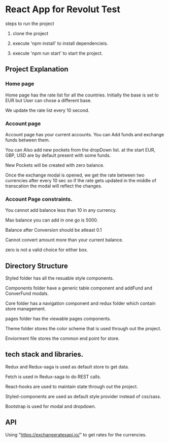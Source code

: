 # React App for Revolut Test

steps to run the project

1) clone the project

2) execute 'npm install' to install dependencieis.

3) execute 'npm run start' to start the project.

## Project Explanation

### Home page 
Home page has the rate list for all the countries. Initially the base is set to EUR but User can chose a different base.

We update the rate list every 10 second.

### Account page 
Account page has your current accounts. You can Add funds and exchange funds between them.

You can Also add new pockets from the dropDown list. at the start EUR, GBP, USD are by default present with some funds.

New Pockets will be created with zero balance.

Once the exchange modal is opened, we get the rate between two currencies after every 10 sec so if the rate gets updated in the middle of transcation the modal will reflect the changes.


### Account Page constraints.
You cannot add balance less than 10 in any currency.

Max balance you can add in one go is 5000.

Balance after Conversion should be atleast 0.1

Cannot convert amount more than your current balance.

zero is not a valid choice for either box.


## Directory Structure

Styled folder has all the resuable style components.

Components folder have a generic table component and addFund and ConverFund modals.

Core folder has a navigation component and redux folder which contain store management.

pages folder has the viewable pages components.

Theme folder stores the color scheme that is used through out the project.

Enviorment file stores the common end point for store.


## tech stack and libraries.

Redux and Redux-saga is used as default store to get data.

Fetch is used in Redux-saga to do REST calls.

React-hooks are used to maintain state through out the project.

Styled-components are used as default style provider instead of css/sass.

Bootstrap is used for modal and dropdown.

## API

Using "https://exchangeratesapi.io/" to get rates for the currencies.

